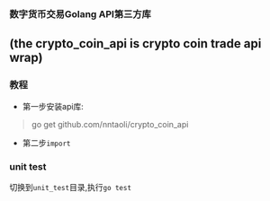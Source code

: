 ### 数字货币交易Golang API第三方库   
(the crypto_coin_api is crypto coin trade api wrap)   
-----------------

### 教程
* 第一步安装api库:  
> go get github.com/nntaoli/crypto_coin_api 
* 第二步`import`

### unit test
切换到`unit_test`目录,执行`go test`
